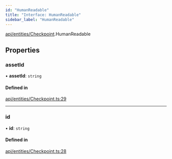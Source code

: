 ```yaml
---
id: "HumanReadable"
title: "Interface: HumanReadable"
sidebar_label: "HumanReadable"
---
```


[api/entities/Checkpoint](../../../../../modules/API/Entities/Checkpoint/Checkpoint.md).HumanReadable

## Properties

### assetId

• **assetId**: `string`

#### Defined in

[api/entities/Checkpoint.ts:29](https://github.com/PolymeshAssociation/polymesh-sdk/blob/49a0066c3/src/api/entities/Checkpoint.ts#L29)

___

### id

• **id**: `string`

#### Defined in

[api/entities/Checkpoint.ts:28](https://github.com/PolymeshAssociation/polymesh-sdk/blob/49a0066c3/src/api/entities/Checkpoint.ts#L28)
